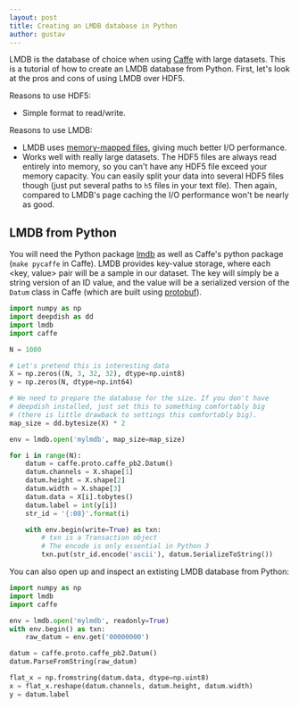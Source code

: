 ```yaml
---
layout: post
title: Creating an LMDB database in Python
author: gustav
---
```

LMDB is the database of choice when using [Caffe](http://caffe.berkeleyvision.org/) with large datasets. This is a tutorial of how to create an LMDB database from Python. First, let's look at the pros and cons of using LMDB over HDF5.

Reasons to use HDF5:

* Simple format to read/write.

Reasons to use LMDB:

* LMDB uses [memory-mapped files](http://en.wikipedia.org/wiki/Memory-mapped_file), giving much better I/O performance.
* Works well with really large datasets. The HDF5 files are always read entirely into memory, so you can't have any HDF5 file exceed your memory capacity. You can easily split your data into several HDF5 files though (just put several paths to `h5` files in your text file). Then again, compared to LMDB's page caching the I/O performance won't be nearly as good.

## LMDB from Python

You will need the Python package [lmdb](https://lmdb.readthedocs.org/en/release/) as well as Caffe's python package (`make pycaffe` in Caffe). LMDB provides key-value storage, where each \<key, value\> pair will be a sample in our dataset. The key will simply be a string version of an ID value, and the value will be a serialized version of the `Datum` class in Caffe (which are built using [protobuf](https://github.com/google/protobuf)).

```python
import numpy as np
import deepdish as dd
import lmdb
import caffe

N = 1000

# Let's pretend this is interesting data
X = np.zeros((N, 3, 32, 32), dtype=np.uint8)
y = np.zeros(N, dtype=np.int64)

# We need to prepare the database for the size. If you don't have 
# deepdish installed, just set this to something comfortably big 
# (there is little drawback to settings this comfortably big).
map_size = dd.bytesize(X) * 2

env = lmdb.open('mylmdb', map_size=map_size)

for i in range(N):
    datum = caffe.proto.caffe_pb2.Datum()
    datum.channels = X.shape[1]
    datum.height = X.shape[2]
    datum.width = X.shape[3]
    datum.data = X[i].tobytes()
    datum.label = int(y[i])
    str_id = '{:08}'.format(i)

    with env.begin(write=True) as txn:
        # txn is a Transaction object
        # The encode is only essential in Python 3
        txn.put(str_id.encode('ascii'), datum.SerializeToString())
```

You can also open up and inspect an extisting LMDB database from Python:

```python
import numpy as np
import lmdb
import caffe

env = lmdb.open('mylmdb', readonly=True)
with env.begin() as txn:
    raw_datum = env.get('00000000')

datum = caffe.proto.caffe_pb2.Datum()
datum.ParseFromString(raw_datum)

flat_x = np.fromstring(datum.data, dtype=np.uint8)
x = flat_x.reshape(datum.channels, datum.height, datum.width)
y = datum.label
```
